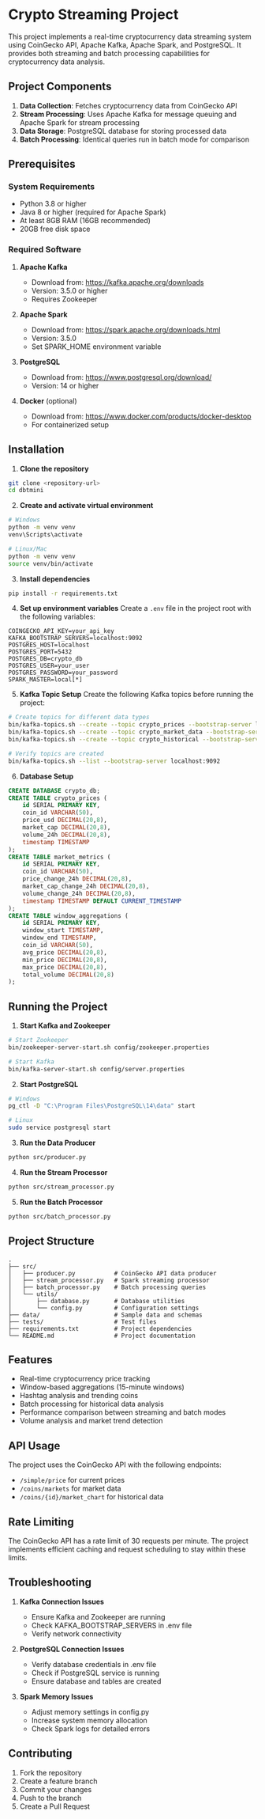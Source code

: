 # Crypto Streaming Project

This project implements a real-time cryptocurrency data streaming system using CoinGecko API, Apache Kafka, Apache Spark, and PostgreSQL. It provides both streaming and batch processing capabilities for cryptocurrency data analysis.

## Project Components

1. **Data Collection**: Fetches cryptocurrency data from CoinGecko API
2. **Stream Processing**: Uses Apache Kafka for message queuing and Apache Spark for stream processing
3. **Data Storage**: PostgreSQL database for storing processed data
4. **Batch Processing**: Identical queries run in batch mode for comparison

## Prerequisites

### System Requirements
- Python 3.8 or higher
- Java 8 or higher (required for Apache Spark)
- At least 8GB RAM (16GB recommended)
- 20GB free disk space

### Required Software
1. **Apache Kafka**
   - Download from: https://kafka.apache.org/downloads
   - Version: 3.5.0 or higher
   - Requires Zookeeper

2. **Apache Spark**
   - Download from: https://spark.apache.org/downloads.html
   - Version: 3.5.0
   - Set SPARK_HOME environment variable

3. **PostgreSQL**
   - Download from: https://www.postgresql.org/download/
   - Version: 14 or higher

4. **Docker** (optional)
   - Download from: https://www.docker.com/products/docker-desktop
   - For containerized setup

## Installation

1. **Clone the repository**
```bash
git clone <repository-url>
cd dbtmini
```

2. **Create and activate virtual environment**
```bash
# Windows
python -m venv venv
venv\Scripts\activate

# Linux/Mac
python -m venv venv
source venv/bin/activate
```

3. **Install dependencies**
```bash
pip install -r requirements.txt
```

4. **Set up environment variables**
Create a `.env` file in the project root with the following variables:
```env
COINGECKO_API_KEY=your_api_key
KAFKA_BOOTSTRAP_SERVERS=localhost:9092
POSTGRES_HOST=localhost
POSTGRES_PORT=5432
POSTGRES_DB=crypto_db
POSTGRES_USER=your_user
POSTGRES_PASSWORD=your_password
SPARK_MASTER=local[*]
```

5. **Kafka Topic Setup**
Create the following Kafka topics before running the project:
```bash
# Create topics for different data types
bin/kafka-topics.sh --create --topic crypto_prices --bootstrap-server localhost:9092
bin/kafka-topics.sh --create --topic crypto_market_data --bootstrap-server localhost:9092
bin/kafka-topics.sh --create --topic crypto_historical --bootstrap-server localhost:9092

# Verify topics are created
bin/kafka-topics.sh --list --bootstrap-server localhost:9092
```

6. **Database Setup**
```sql
CREATE DATABASE crypto_db;
CREATE TABLE crypto_prices (
    id SERIAL PRIMARY KEY,
    coin_id VARCHAR(50),
    price_usd DECIMAL(20,8),
    market_cap DECIMAL(20,8),
    volume_24h DECIMAL(20,8),
    timestamp TIMESTAMP
);
CREATE TABLE market_metrics (
    id SERIAL PRIMARY KEY,
    coin_id VARCHAR(50),
    price_change_24h DECIMAL(20,8),
    market_cap_change_24h DECIMAL(20,8),
    volume_change_24h DECIMAL(20,8),
    timestamp TIMESTAMP DEFAULT CURRENT_TIMESTAMP
);
CREATE TABLE window_aggregations (
    id SERIAL PRIMARY KEY,
    window_start TIMESTAMP,
    window_end TIMESTAMP,
    coin_id VARCHAR(50),
    avg_price DECIMAL(20,8),
    min_price DECIMAL(20,8),
    max_price DECIMAL(20,8),
    total_volume DECIMAL(20,8)
);
```

## Running the Project

1. **Start Kafka and Zookeeper**
```bash
# Start Zookeeper
bin/zookeeper-server-start.sh config/zookeeper.properties

# Start Kafka
bin/kafka-server-start.sh config/server.properties
```

2. **Start PostgreSQL**
```bash
# Windows
pg_ctl -D "C:\Program Files\PostgreSQL\14\data" start

# Linux
sudo service postgresql start
```

3. **Run the Data Producer**
```bash
python src/producer.py
```

4. **Run the Stream Processor**
```bash
python src/stream_processor.py
```

5. **Run the Batch Processor**
```bash
python src/batch_processor.py
```

## Project Structure

```
.
├── src/
│   ├── producer.py           # CoinGecko API data producer
│   ├── stream_processor.py   # Spark streaming processor
│   ├── batch_processor.py    # Batch processing queries
│   └── utils/
│       ├── database.py       # Database utilities
│       └── config.py         # Configuration settings
├── data/                     # Sample data and schemas
├── tests/                    # Test files
├── requirements.txt          # Project dependencies
└── README.md                 # Project documentation
```

## Features

- Real-time cryptocurrency price tracking
- Window-based aggregations (15-minute windows)
- Hashtag analysis and trending coins
- Batch processing for historical data analysis
- Performance comparison between streaming and batch modes
- Volume analysis and market trend detection

## API Usage

The project uses the CoinGecko API with the following endpoints:
- `/simple/price` for current prices
- `/coins/markets` for market data
- `/coins/{id}/market_chart` for historical data

## Rate Limiting

The CoinGecko API has a rate limit of 30 requests per minute. The project implements efficient caching and request scheduling to stay within these limits.

## Troubleshooting

1. **Kafka Connection Issues**
   - Ensure Kafka and Zookeeper are running
   - Check KAFKA_BOOTSTRAP_SERVERS in .env file
   - Verify network connectivity

2. **PostgreSQL Connection Issues**
   - Verify database credentials in .env file
   - Check if PostgreSQL service is running
   - Ensure database and tables are created

3. **Spark Memory Issues**
   - Adjust memory settings in config.py
   - Increase system memory allocation
   - Check Spark logs for detailed errors

## Contributing

1. Fork the repository
2. Create a feature branch
3. Commit your changes
4. Push to the branch
5. Create a Pull Request


